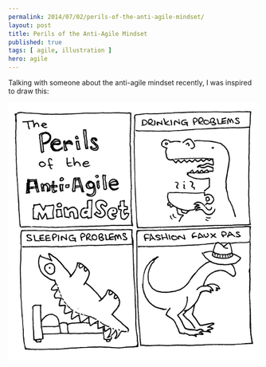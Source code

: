 ```yaml
---
permalink: 2014/07/02/perils-of-the-anti-agile-mindset/
layout: post
title: Perils of the Anti-Agile Mindset
published: true
tags: [ agile, illustration ]
hero: agile
---
```


Talking with someone about the anti-agile mindset recently, I was inspired to
draw this:

<img src="/img/posts/perils-of-the-anti-agile-mindset/perils-bw-lofi.webp" class="img-responsive" alt="Perils of the anti-agile mindeset" />
